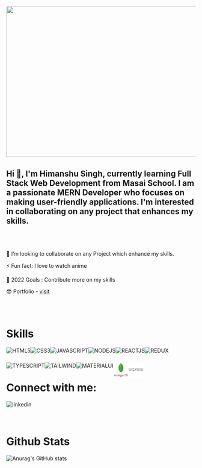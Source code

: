<img src="https://cdn.quotesgram.com/img/95/67/2073292838-design-dev-tuesday-700x350-3-700x350.jpg" alt="" height="400" width="846">

<br/>
 <h2>Hi 👋, I'm Himanshu Singh, currently learning Full Stack Web Development from Masai School. I am a passionate MERN Developer who focuses on making user-friendly applications. I'm interested in collaborating on any project that enhances my skills.</h2>
<br/>
<br/>

👯 I’m looking to collaborate on any Project which enhance my skills.

⚡ Fun fact: I love to watch anime 

🌱 2022 Goals : Contribute more on my skills  

😎 Portfolio - <a href="https://himanshusingh.vercel.app/" target="_blank">visit</a>



<br/>
<br/>
  <h1>Skills</h1>

  <img align="left" src="https://gayathry-portfolio.vercel.app/html.png" alt="HTML5" height='40'/>
  <img align="left" src="https://gayathry-portfolio.vercel.app/css.png" alt="CSS3" height="40"/>
  <img align="left" src="https://gayathry-portfolio.vercel.app/js.png" alt="JAVASCRIPT" height="40"/>
  <img align="left" src="https://cdn.svgporn.com/logos/nodejs.svg" alt="NODEJS" height="40"/>
  <img align="left" src="https://gayathry-portfolio.vercel.app/logo512.png" alt="REACTJS" height="40"/>
  <img align="left" src="https://gayathry-portfolio.vercel.app/redux.png" alt="REDUX" height="40"/>
  <img align="left" src="https://gayathry-portfolio.vercel.app/ts.png" alt="TYPESCRIPT" height="40"/>
  <img align="left" src="https://cdn.svgporn.com/logos/tailwindcss-icon.svg" alt="TAILWIND" height="40"/>
  <img align="left" src="https://cdn.svgporn.com/logos/material-ui.svg" alt="MATERIALUI" height="40"/>
  <img align="left" src="https://camo.githubusercontent.com/3aa42ee93eafa8f736bac662e8ca536350dad790ba36f2f0cb1783aa2be42f6d/68747470733a2f2f63646e2e776f726c64766563746f726c6f676f2e636f6d2f6c6f676f732f6e6578746a732d322e737667" alt="" height="40"/>
  <img align="left" src="https://raw.githubusercontent.com/devicons/devicon/master/icons/mongodb/mongodb-original-wordmark.svg" alt="MONGODB" height="40"/>
  <img align="left" src="https://raw.githubusercontent.com/devicons/devicon/master/icons/express/express-original-wordmark.svg" alt="EXPRESS" height="40"/>
  <img align="left" src="https://camo.githubusercontent.com/93b32389bf746009ca2370de7fe06c3b5146f4c99d99df65994f9ced0ba41685/68747470733a2f2f7777772e766563746f726c6f676f2e7a6f6e652f6c6f676f732f676574706f73746d616e2f676574706f73746d616e2d69636f6e2e737667" alt="" height="40"/>
  <img align="left" src="https://camo.githubusercontent.com/fbfcb9e3dc648adc93bef37c718db16c52f617ad055a26de6dc3c21865c3321d/68747470733a2f2f7777772e766563746f726c6f676f2e7a6f6e652f6c6f676f732f6769742d73636d2f6769742d73636d2d69636f6e2e737667" alt="" height="40"/>
  
  
  
  
  
  
  
  
  <br/>
  <br/>
  <br/>

 <h1>Connect with me:</h1>
 
[<img align="left" src='https://camo.githubusercontent.com/7e1a1a039c75a7c4d2a91d7f97bf0a1c2adcf7cb49b7dbbfc02963a4f9fdaca4/68747470733a2f2f696d672e736869656c64732e696f2f62616467652f6c696e6b6564696e2d2532333030373742352e7376673f7374796c653d666f722d7468652d6261646765266c6f676f3d6c696e6b6564696e266c6f676f436f6c6f723d7768697465' alt='linkedin' height='30'>](https://www.linkedin.com/in/himanshusingh52//)

<br/>
<br/>
<br/>

 <h1>Github Stats</h1>
 
![Anurag's GitHub stats](https://github-readme-stats.vercel.app/api?username=Himanshu5296&show_icons=true)
